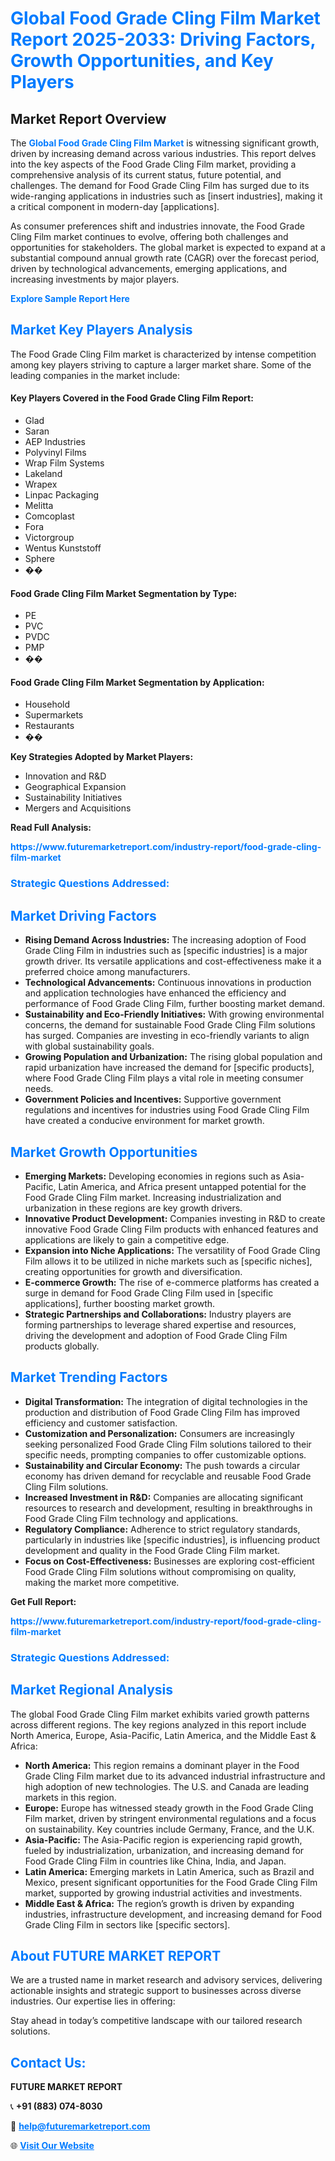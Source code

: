 <h1 style="color: #007BFF;">Global Food Grade Cling Film Market Report 2025-2033: Driving Factors, Growth Opportunities, and Key Players</h1>

<section id="overview">
<h2>Market Report Overview</h2>
<p>The <a href="https://www.futuremarketreport.com/industry-report/food-grade-cling-film-market" style="color: #007BFF; text-decoration: none;"><strong>Global Food Grade Cling Film Market</strong></a> is witnessing significant growth, driven by increasing demand across various industries. This report delves into the key aspects of the Food Grade Cling Film market, providing a comprehensive analysis of its current status, future potential, and challenges. The demand for Food Grade Cling Film has surged due to its wide-ranging applications in industries such as [insert industries], making it a critical component in modern-day [applications].</p>
<p>As consumer preferences shift and industries innovate, the Food Grade Cling Film market continues to evolve, offering both challenges and opportunities for stakeholders. The global market is expected to expand at a substantial compound annual growth rate (CAGR) over the forecast period, driven by technological advancements, emerging applications, and increasing investments by major players.</p>
</section>

<section id="overview">
<p><a href="https://www.futuremarketreport.com/request-sample/reportId=117506" style="color: #007BFF; text-decoration: none;"><strong>Explore Sample Report Here</strong></a></p>
</section>

<section id="key-players">
<h2 style="color: #007BFF;">Market Key Players Analysis</h2>
<p>The Food Grade Cling Film market is characterized by intense competition among key players striving to capture a larger market share. Some of the leading companies in the market include:</p>
<h4>Key Players Covered in the Food Grade Cling Film Report:</h4>
<ul><li>Glad</li><li>Saran</li><li>AEP Industries</li><li>Polyvinyl Films</li><li>Wrap Film Systems</li><li>Lakeland</li><li>Wrapex</li><li>Linpac Packaging</li><li>Melitta</li><li>Comcoplast</li><li>Fora</li><li>Victorgroup</li><li>Wentus Kunststoff</li><li>Sphere</li><li>��</li></ul>
<h4>Food Grade Cling Film Market Segmentation by Type:</h4>
<ul><li>PE</li><li>PVC</li><li>PVDC</li><li>PMP</li><li>��</li></ul>

<h4>Food Grade Cling Film Market Segmentation by Application:</h4>
<ul><li>Household</li><li>Supermarkets</li><li>Restaurants</li><li>��</li></ul>
<p><strong>Key Strategies Adopted by Market Players:</strong></p>
<ul>
<li>Innovation and R&D</li>
<li>Geographical Expansion</li>
<li>Sustainability Initiatives</li>
<li>Mergers and Acquisitions</li>
</ul>
</section>

<section>
<p><strong>Read Full Analysis: </strong></p><a href="https://www.futuremarketreport.com/industry-report/food-grade-cling-film-market" style="color: #007BFF; text-decoration: none;"><strong>https://www.futuremarketreport.com/industry-report/food-grade-cling-film-market</strong></a>
<h3 style="color: #007BFF;">Strategic Questions Addressed:</h3>
</section>

<section id="driving-factors">
<h2 style="color: #007BFF;">Market Driving Factors</h2>
<ul>
<li><strong>Rising Demand Across Industries:</strong> The increasing adoption of Food Grade Cling Film in industries such as [specific industries] is a major growth driver. Its versatile applications and cost-effectiveness make it a preferred choice among manufacturers.</li>
<li><strong>Technological Advancements:</strong> Continuous innovations in production and application technologies have enhanced the efficiency and performance of Food Grade Cling Film, further boosting market demand.</li>
<li><strong>Sustainability and Eco-Friendly Initiatives:</strong> With growing environmental concerns, the demand for sustainable Food Grade Cling Film solutions has surged. Companies are investing in eco-friendly variants to align with global sustainability goals.</li>
<li><strong>Growing Population and Urbanization:</strong> The rising global population and rapid urbanization have increased the demand for [specific products], where Food Grade Cling Film plays a vital role in meeting consumer needs.</li>
<li><strong>Government Policies and Incentives:</strong> Supportive government regulations and incentives for industries using Food Grade Cling Film have created a conducive environment for market growth.</li>
</ul>
</section>

<section id="growth-opportunities">
<h2 style="color: #007BFF;">Market Growth Opportunities</h2>
<ul>
<li><strong>Emerging Markets:</strong> Developing economies in regions such as Asia-Pacific, Latin America, and Africa present untapped potential for the Food Grade Cling Film market. Increasing industrialization and urbanization in these regions are key growth drivers.</li>
<li><strong>Innovative Product Development:</strong> Companies investing in R&D to create innovative Food Grade Cling Film products with enhanced features and applications are likely to gain a competitive edge.</li>
<li><strong>Expansion into Niche Applications:</strong> The versatility of Food Grade Cling Film allows it to be utilized in niche markets such as [specific niches], creating opportunities for growth and diversification.</li>
<li><strong>E-commerce Growth:</strong> The rise of e-commerce platforms has created a surge in demand for Food Grade Cling Film used in [specific applications], further boosting market growth.</li>
<li><strong>Strategic Partnerships and Collaborations:</strong> Industry players are forming partnerships to leverage shared expertise and resources, driving the development and adoption of Food Grade Cling Film products globally.</li>
</ul>
</section>

<section id="trending-factors">
<h2 style="color: #007BFF;">Market Trending Factors</h2>
<ul>
<li><strong>Digital Transformation:</strong> The integration of digital technologies in the production and distribution of Food Grade Cling Film has improved efficiency and customer satisfaction.</li>
<li><strong>Customization and Personalization:</strong> Consumers are increasingly seeking personalized Food Grade Cling Film solutions tailored to their specific needs, prompting companies to offer customizable options.</li>
<li><strong>Sustainability and Circular Economy:</strong> The push towards a circular economy has driven demand for recyclable and reusable Food Grade Cling Film solutions.</li>
<li><strong>Increased Investment in R&D:</strong> Companies are allocating significant resources to research and development, resulting in breakthroughs in Food Grade Cling Film technology and applications.</li>
<li><strong>Regulatory Compliance:</strong> Adherence to strict regulatory standards, particularly in industries like [specific industries], is influencing product development and quality in the Food Grade Cling Film market.</li>
<li><strong>Focus on Cost-Effectiveness:</strong> Businesses are exploring cost-efficient Food Grade Cling Film solutions without compromising on quality, making the market more competitive.</li>
</ul>
</section>

<section>
<p><strong>Get Full Report: </strong></p><a href="https://www.futuremarketreport.com/industry-report/food-grade-cling-film-market" style="color: #007BFF; text-decoration: none;"><strong>https://www.futuremarketreport.com/industry-report/food-grade-cling-film-market</strong></a>
<h3 style="color: #007BFF;">Strategic Questions Addressed:</h3>
</section>


<section id="regional-analysis">
<h2 style="color: #007BFF;">Market Regional Analysis</h2>
<p>The global Food Grade Cling Film market exhibits varied growth patterns across different regions. The key regions analyzed in this report include North America, Europe, Asia-Pacific, Latin America, and the Middle East & Africa:</p>
<ul>
<li><strong>North America:</strong> This region remains a dominant player in the Food Grade Cling Film market due to its advanced industrial infrastructure and high adoption of new technologies. The U.S. and Canada are leading markets in this region.</li>
<li><strong>Europe:</strong> Europe has witnessed steady growth in the Food Grade Cling Film market, driven by stringent environmental regulations and a focus on sustainability. Key countries include Germany, France, and the U.K.</li>
<li><strong>Asia-Pacific:</strong> The Asia-Pacific region is experiencing rapid growth, fueled by industrialization, urbanization, and increasing demand for Food Grade Cling Film in countries like China, India, and Japan.</li>
<li><strong>Latin America:</strong> Emerging markets in Latin America, such as Brazil and Mexico, present significant opportunities for the Food Grade Cling Film market, supported by growing industrial activities and investments.</li>
<li><strong>Middle East & Africa:</strong> The region’s growth is driven by expanding industries, infrastructure development, and increasing demand for Food Grade Cling Film in sectors like [specific sectors].</li>
</ul>
</section>

<footer>
<h2 style="color: #007BFF;">About FUTURE MARKET REPORT</h2>
<p>We are a trusted name in market research and advisory services, delivering actionable insights and strategic support to businesses across diverse industries. Our expertise lies in offering:</p>

<p>Stay ahead in today’s competitive landscape with our tailored research solutions.</p>

<h2 style="color: #007BFF;">Contact Us:</h2>
<p><strong>FUTURE MARKET REPORT</strong></p>
<p>📞 <strong>+91 (883) 074-8030</strong></p>
<p>📧 <strong><a href="mailto:help@futuremarketreport.com" style="color: #007BFF;">help@futuremarketreport.com</a></strong></p>
<p>🌐 <strong><a href="https://www.futuremarketreport.com/" style="color: #007BFF;">Visit Our Website</a></strong></p>
</footer>